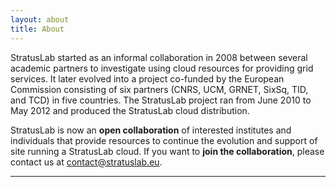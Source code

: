 ```yaml
---
layout: about
title: About
---
```


StratusLab started as an informal collaboration in 2008 between
several academic partners to investigate using cloud resources for
providing grid services.  It later evolved into a project co-funded by
the European Commission consisting of six partners (CNRS, UCM, GRNET,
SixSq, TID, and TCD) in five countries.  The StratusLab project ran
from June 2010 to May 2012 and produced the StratusLab cloud
distribution.

StratusLab is now an **open collaboration** of interested institutes and
individuals that provide resources to continue the evolution and
support of site running a StratusLab cloud.  If you want to **join the
collaboration**, please contact us at
[contact@stratuslab.eu](mailto:contact@stratuslab.eu).

----------------
